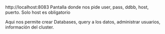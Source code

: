 http://localhost:8083
Pantalla donde nos pide user, pass, ddbb, host, puerto.
Solo host es obligatorio

Aqui nos permite crear Databases, query a los datos, administrar usuarios, información del cluster.
